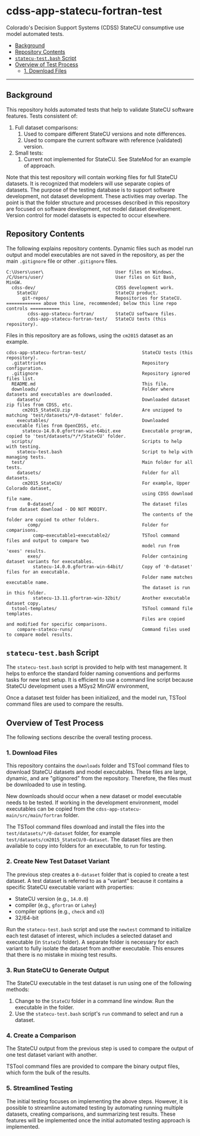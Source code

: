# cdss-app-statecu-fortran-test

Colorado's Decision Support Systems (CDSS) StateCU consumptive use model automated tests.

* [Background](#background)
* [Repository Contents](#repository-contents)
* [`statecu-test.bash` Script](#statecu-test.bash-script)
* [Overview of Test Process](#overview-of-test-process)
	+ [1. Download Files](#1download-files)

-----------------

## Background

This repository holds automated tests that help to validate StateCU software features.
Tests consistent of:

1. Full dataset comparisons:
	1. Used to compare different StateCU versions and note differences.
	2. Used to compare the current software with reference (validated) version.
2. Small tests:
	1. Current not implemented for StateCU.
	See StateMod for an example of approach.

Note that this test repository will contain working files for full StateCU datasets.
It is recognized that modelers will use separate copies of datasets.
The purpose of the testing database is to support software development,
not dataset development.
These activities may overlap.
The point is that the folder structure and processes described in this repository
are focused on software development, not model dataset development.
Version control for model datasets is expected to occur elsewhere.

## Repository Contents

The following explains repository contents.
Dynamic files such as model run output and model executables are not saved
in the repository, as per the main `.gitignore` file or other `.gitignore` files.

```
C:\Users\user\                           User files on Windows.
/C/Users/user/                           User files on Git Bash, MinGW.
  cdss-dev/                              CDSS development work.
    StateCU/                             StateCU product.
      git-repos/                         Repositories for StateCU.
============= above this line, recommended; below this line repo controls ===========
        cdss-app-statecu-fortran/        StateCU software files.
        cdss-app-statecu-fortran-test/   StateCU tests (this repository).
```

Files in this repository are as follows, using the `cm2015` dataset as an example.

```
cdss-app-statecu-fortran-test/                     StateCU tests (this repository).
  .gitattriutes                                    Repository configuration.
  .gitignore                                       Repository ignored files list.
  README.md                                        This file.
  downloads/                                       Folder where datasets and executables are downloaded.
    datasets/                                      Downloaded dataset zip files from CDSS, etc.
      cm2015_StateCU.zip                           Are unzipped to matching 'test/datasets/*/0-dataset' folder.
    executables/                                   Downloaded executable files from OpenCDSS, etc.
      statecu-14.0.0.gfortran-win-64bit.exe        Executable program, copied to 'test/datasets/*/*/StateCU' folder.
  scripts/                                         Scripts to help with testing.
    statecu-test.bash                              Script to help with managing tests.
  test/                                            Main folder for all tests.
    datasets/                                      Folder for all datasets.
      cm2015_StateCU/                              For example, Upper Colorado dataset,
                                                   using CDSS download file name.
        0-dataset/                                 The dataset files from dataset download - DO NOT MODIFY.
                                                   The contents of the folder are copied to other folders.
        comp/                                      Folder for comparisons.
          comp~executable1~executable2/            TSTool command files and output to compare two
                                                   model run from 'exes' results.
        exes/                                      Folder containing dataset variants for executables.
          statecu-14.0.0.gfortran-win-64bit/       Copy of '0-dataset' files for an executable.
                                                   Folder name matches executable name.
                                                   The dataset is run in this folder.
          statecu-13.11.gfortran-win-32bit/        Another executable dataset copy.
  tstool-templates/                                TSTool command file templates.
                                                   Files are copied and modified for specific comparisons.
    compare-statecu-runs/                          Command files used to compare model results.
```

## `statecu-test.bash` Script

The `statecu-test.bash` script is provided to help with test management.
It helps to enforce the standard folder naming conventions and
performs tasks for new test setup.
It is efficient to use a command line script because
StateCU development uses a MSys2 MinGW environment,

Once a dataset test folder has been initialized, and the model run,
TSTool command files are used to compare the results.

## Overview of Test Process

The following sections describe the overall testing process.

### 1. Download Files

This repository contains the `downloads` folder and TSTool command files
to download StateCU datasets and model executables.
These files are large, dynamic, and are "gitignored" from the repository.
Therefore, the files must be downloaded to use in testing.

New downloads should occur when a new dataset or model executable needs to be tested.
If working in the development environment, model executables can be copied from
the `cdss-app-statecu-main/src/main/fortran` folder.

The TSTool command files download and install the files into the
`test/datasets/*/0-dataset` folder, for example
`test/datasets/cm2015_StateCU/0-dataset`.
The dataset files are then available to copy into folders for an executable,
to run for testing.

### 2. Create New Test Dataset Variant

The previous step creates a `0-dataset` folder that is copied to create a test dataset.
A test dataset is referred to as a "variant" because it contains a
specific StateCU executable variant with properties:

* StateCU version (e.g., `14.0.0`)
* compiler (e.g., `gfortran` or `Lahey`)
* compiler options (e.g., `check` and `o3`)
* 32/64-bit

Run the `statecu-test.bash` script and use the `newtest` command to
initialize each test dataset of interest, which includes a selected
dataset and executable (in `StateCU` folder).
A separate folder is necessary for each variant to fully isolate the dataset from another executable.
This ensures that there is no mistake in mixing test results.

### 3. Run StateCU to Generate Output

The StateCU executable in the test dataset is run using one of the following methods:

1. Change to the `StateCU` folder in a command line window.
Run the executable in the folder.
2. Use the `statecu-test.bash` script's `run` command to select and run a dataset.

### 4. Create a Comparison

The StateCU output from the previous step is used to compare the output
of one test dataset variant with another.

TSTool command files are provided to compare the binary output files,
which form the bulk of the results.

### 5. Streamlined Testing

The initial testing focuses on implementing the above steps.
However, it is possible to streamline automated testing by
automating running multiple datasets, creating comparisons,
and summarizing test results.
These features will be implemented once the initial automated testing approach is implemented.
